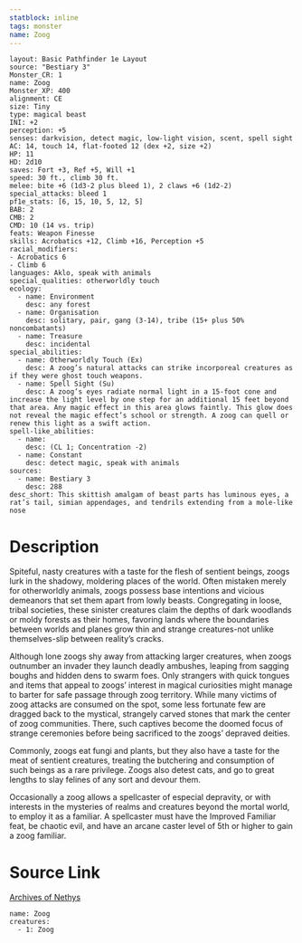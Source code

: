 ```yaml
---
statblock: inline
tags: monster
name: Zoog
---
```

```statblock
layout: Basic Pathfinder 1e Layout
source: "Bestiary 3"
Monster_CR: 1
name: Zoog
Monster_XP: 400
alignment: CE
size: Tiny
type: magical beast
INI: +2
perception: +5
senses: darkvision, detect magic, low-light vision, scent, spell sight
AC: 14, touch 14, flat-footed 12 (dex +2, size +2)
HP: 11
HD: 2d10
saves: Fort +3, Ref +5, Will +1
speed: 30 ft., climb 30 ft.
melee: bite +6 (1d3-2 plus bleed 1), 2 claws +6 (1d2-2)
special_attacks: bleed 1
pf1e_stats: [6, 15, 10, 5, 12, 5]
BAB: 2
CMB: 2
CMD: 10 (14 vs. trip)
feats: Weapon Finesse
skills: Acrobatics +12, Climb +16, Perception +5
racial_modifiers:
- Acrobatics 6
- Climb 6
languages: Aklo, speak with animals
special_qualities: otherworldly touch
ecology:
  - name: Environment
    desc: any forest
  - name: Organisation
    desc: solitary, pair, gang (3-14), tribe (15+ plus 50% noncombatants)
  - name: Treasure
    desc: incidental
special_abilities:
  - name: Otherworldly Touch (Ex)
    desc: A zoog’s natural attacks can strike incorporeal creatures as if they were ghost touch weapons.
  - name: Spell Sight (Su)
    desc: A zoog’s eyes radiate normal light in a 15-foot cone and increase the light level by one step for an additional 15 feet beyond that area. Any magic effect in this area glows faintly. This glow does not reveal the magic effect’s school or strength. A zoog can quell or renew this light as a swift action.
spell-like_abilities:
  - name:
    desc: (CL 1; Concentration -2)
  - name: Constant
    desc: detect magic, speak with animals
sources:
  - name: Bestiary 3
    desc: 288
desc_short: This skittish amalgam of beast parts has luminous eyes, a rat’s tail, simian appendages, and tendrils extending from a mole-like nose
```
# Description
Spiteful, nasty creatures with a taste for the flesh of sentient beings, zoogs lurk in the shadowy, moldering places of the world. Often mistaken merely for otherworldly animals, zoogs possess base intentions and vicious demeanors that set them apart from lowly beasts. Congregating in loose, tribal societies, these sinister creatures claim the depths of dark woodlands or moldy forests as their homes, favoring lands where the boundaries between worlds and planes grow thin and strange creatures-not unlike themselves-slip between reality’s cracks.

Although lone zoogs shy away from attacking larger creatures, when zoogs outnumber an invader they launch deadly ambushes, leaping from sagging boughs and hidden dens to swarm foes. Only strangers with quick tongues and items that appeal to zoogs’ interest in magical curiosities might manage to barter for safe passage through zoog territory. While many victims of zoog attacks are consumed on the spot, some less fortunate few are dragged back to the mystical, strangely carved stones that mark the center of zoog communities. There, such captives become the doomed focus of strange ceremonies before being sacrificed to the zoogs’ depraved deities.

Commonly, zoogs eat fungi and plants, but they also have a taste for the meat of sentient creatures, treating the butchering and consumption of such beings as a rare privilege. Zoogs also detest cats, and go to great lengths to slay felines of any sort and devour them.

Occasionally a zoog allows a spellcaster of especial depravity, or with interests in the mysteries of realms and creatures beyond the mortal world, to employ it as a familiar. A spellcaster must have the Improved Familiar feat, be chaotic evil, and have an arcane caster level of 5th or higher to gain a zoog familiar.
# Source Link
[Archives of Nethys](https://aonprd.com/MonsterDisplay.aspx?ItemName=Zoog)
```encounter-table
name: Zoog
creatures:
  - 1: Zoog
```
